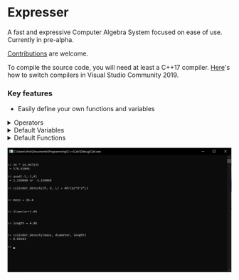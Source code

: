 # Expresser

A fast and expressive Computer Algebra System focused on ease of use.
Currently in pre-alpha.

[Contributions](https://github.com/wheelercj/Expresser/blob/master/docs/CONTRIBUTING.md) are welcome.

To compile the source code, you will need at least a C++17 compiler. [Here](https://drive.google.com/open?id=1mLnwM1aZPquCDheh4-TCCNiOytMtqfzz)'s how to switch compilers in Visual Studio Community 2019.

### Key features
* Easily define your own functions and variables
<details>
<summary>Operators</summary>
  
| Symbol | Operation |
| ------ | --------- |
| `( )` | Parentheses |
| `!` | Factorial |
| `^` | Exponent |
| `*` | Multiply |
| `/` | Divide |
| `+` | Add |
| `-` | Either subtract or negate |
| `%` | Modulo |
| `=` | Set equal to (variable or function name must be on the left side) |
| `==` | Is equal to |
| `!=` | Is not equal to |
| `>=` | Is greater than or equal to |
| `<=` | Is less than or equal to |
| `>` | Is greater than |
| `<` | Is less than |

</details>

<details>
<summary>Default Variables</summary>
  
| Name | Value | Info |
| ---- | ----- | ---- |
| `ans` | 0 | Automatically changes to the latest answer that is not an error message |
| `pi` | 3.141592653589793238462643383279502884197169399375105820974 | |
| `e` | 2.718281828459045235360287471352662497757247093699959574966 | Euler's number |
| `g` | 9.80665 | Acceleration due to gravity near Earth's surface in meters per second squared |
| `phi` | 1.618033988749894848204586834365638117720309179805762862135 | Golden Ratio |

</details>

<details>
<summary>Default Functions</summary>
  
| Name | Parameters | Info |
| ---- | ---------- | ---- |
| `help` | (`variable or function name`) | Get help with a variable or function |
| `help` | ( ) | Get help with all variables and functions |
| `setprecision` | (`x`) | Adjust the precision of answers |
| `sqrt` | (`x`) | Square root |
| `cbrt` | (`x`) | Cube root |
| `abs` | (`x`) | Absolute value |
| `pow` | (`x`, `y`) | Power function |
| `exp` | (`x`) | Exponential function |
| `ln` | (`x`) | Logarithm base e |
| `log` | (`x`) | Logarithm base 10 |
| `lg` | (`x`) | Logarithm base 2 |
| `logb` | (`base`, `x`) | Logarithm base b |
| `round` | (`x`) | Round to the nearest integer |
| `ceil` | (`x`) | Round up |
| `floor` | (`x`) | Round down |
| `sin` | (`radians`) | Sine |
| `cos` | (`radians`) | Cosine |
| `tan` | (`radians`) | Tangent |
| `csc` | (`radians`) | Cosecant |
| `sec` | (`radians`) | Secant |
| `cot` | (`radians`) | Cotangent |
| `asin` | (`radians`) | Inverse sine |
| `acos` | (`radians`) | Inverse cosine |
| `atan` | (`radians`) | Inverse tangent |
| `acsc` | (`radians`) | Inverse cosecant |
| `asec` | (`radians`) | Inverse secant |
| `acot` | (`radians`) | Inverse cotangent |
| `sinh` | (`radians`) | Hyperbolic sine |
| `cosh` | (`radians`) | Hyperbolic cosine |
| `tanh` | (`radians`) | Hyperbolic tangent |
| `csch` | (`radians`) | Hyperbolic cosecant |
| `sech` | (`radians`) | Hyperbolic secant |
| `coth` | (`radians`) | Hyperbolic cotangent |
| `asinh` | (`radians`) | Inverse hyperbolic sine |
| `acosh` | (`radians`) | Inverse hyperbolic cosine |
| `atanh` | (`radians`) | Inverse hyperbolic tangent |
| `acsch` | (`radians`) | Inverse hyperbolic cosecant |
| `asech` | (`radians`) | Inverse hyperbolic secant |
| `acoth` | (`radians`) | Inverse hyperbolic cotangent |
| `rand` | ( ) | Generate a random number |
| `quad` | (`a`, `b`, `c`) | Quadratic formula |
| `erf` | (`x`) | Error function |
| `erfc` | (`x`) | Complementary error function |
| `tgamma` | (`x`) | Gamma function |
| `lgamma` | (`x`) | Log gamma function |
| `cylinder_volume` | (`radius`, `height`) | |
| `sphere_volume` | (`radius`) | |
| `cone_volume` | (`radius`, `height`) | |
| `pyramid_volume` | (`Base area`, `height`) | |
| `simple_interest` | (`Principal amount`, `rate`, `time`) | |
| `compound_interest` | (`Principal amount`, `rate`, `time`, `number of compounds`) | |
| `present_value` | (`Cash flow at period 1`, `rate of return`, `number of periods`) | |
| `future_value` | (`Cash flow at period 0`, `rate of return`, `number of periods`) | |

</details>

![Calc demo](docs/Calc_demo.png)